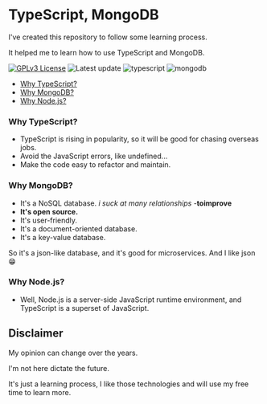 
# TypeScript, MongoDB

I've created this repository to follow some learning process.

It helped me to learn how to use TypeScript and MongoDB.

[![GPLv3 License](https://img.shields.io/badge/License-GPL%20v3-yellow.svg)](https://opensource.org/licenses/)
![Latest update](https://img.shields.io/date/1653009901)
![typescript](https://img.shields.io/badge/typescript-V4.6.3-blue)
![mongodb](https://img.shields.io/badge/MongoDB-5.x-brightgreen?style=flat&logo=mongodb)
- [Why TypeScript?](#why-typescript)
- [Why MongoDB?](#why-mongodb)
- [Why Node.js?](#why-nodejs)


### Why TypeScript?
- TypeScript is rising in popularity, so it will be good for chasing overseas jobs.
- Avoid the JavaScript errors, like undefined...
- Make the code easy to refactor and maintain.

### Why MongoDB?
- It's a NoSQL database. *i suck at many relationships* -**toimprove**
- **It's open source.**
- It's user-friendly.
- It's a document-oriented database.
- It's a key-value database.

So it's a json-like database, and it's good for microservices.
And I like json :grin:

### Why Node.js?
- Well, Node.js is a server-side JavaScript runtime environment, and TypeScript is a superset of JavaScript.

## Disclaimer
My opinion can change over the years. 

I'm not here dictate the future.

It's just a learning process, I like those technologies and will use my free time to learn more.